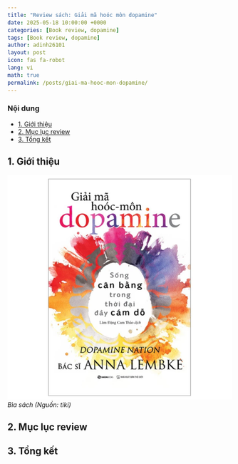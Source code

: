 ```yaml
---
title: "Review sách: Giải mã hoóc môn dopamine"
date: 2025-05-18 10:00:00 +0000
categories: [Book review, dopamine]
tags: [Book review, dopamine]
author: adinh26101
layout: post
icon: fas fa-robot
lang: vi
math: true
permalink: /posts/giai-ma-hooc-mon-dopamine/
---
```

### Nội dung
- [1. Giới thiệu](#-gioi-thieu)
- [2. Mục lục review](#-muc-luc-review)
- [3. Tổng kết](#-tong-ket)

<a href="#-gioi-thieu" name="-gioi-thieu"></a>
## 1. Giới thiệu

<p>
    <img src="assets/2025-05-18-dopamine-nation/book-cover.png" alt="dopamine-nation"/>
    <em>Bìa sách (Nguồn: tiki)</em>
</p>

<a href="#-muc-luc-review" name="-muc-luc-review"></a>
## 2. Mục lục review

<a href="#-tong-ket" name="-tong-ket"></a>
## 3. Tổng kết